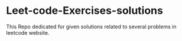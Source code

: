 # Leet-code-Exercises-solutions
This Repo dedicated for given solutions related to several problems in leetcode website. 
